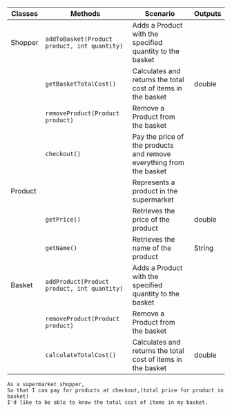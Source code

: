 | Classes  | Methods                                       | Scenario                                                            | Outputs |
|----------|-----------------------------------------------|---------------------------------------------------------------------|---------|
| Shopper	 | `addToBasket(Product product, int quantity)	` | Adds a Product with the specified quantity to the basket	           |         |
|          | `getBasketTotalCost()`                        | Calculates and returns the total cost of items in the basket        | double  |
|          | `removeProduct(Product product)`              | Remove a Product from the basket                                    |         |
|          | `checkout()`                                  | Pay the price of the products and remove everything from the basket |         |
| Product  |                                               | Represents a product in the supermarket                             |         |
|          | `getPrice()`                                  | Retrieves the price of the product                                  | double  |
|          | `getName()`                                   | Retrieves the name of the product                                   | String  |
| Basket   | `addProduct(Product product, int quantity)`   | Adds a Product with the specified quantity to the basket            |         |
|          | `removeProduct(Product product)`              | Remove a Product from the basket                                    |         |
|          | `calculateTotalCost()`                        | Calculates and returns the total cost of items in the basket        | double  |

````
As a supermarket shopper,
So that I can pay for products at checkout,(total price for product in basket)
I'd like to be able to know the total cost of items in my basket.
````